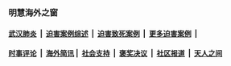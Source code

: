 
### 明慧海外之窗

####  [武汉肺炎](indexes/365.md?t=03121701) &nbsp;|&nbsp;  [迫害案例综述](indexes/328.md?t=03121701) &nbsp;|&nbsp; [迫害致死案例](indexes/277.md?t=03121701)  &nbsp;|&nbsp; [更多迫害案例](indexes/81.md?t=03121701)  &nbsp;|&nbsp; 
####  [时事评论](indexes/19.md?t=03121701) &nbsp;|&nbsp; [海外简讯](indexes/245.md?t=03121701)&nbsp;|&nbsp;  [社会支持](indexes/140.md?t=03121701) &nbsp;|&nbsp; [褒奖决议](indexes/282.md?t=03121701) &nbsp;|&nbsp; [社区报道](indexes/91.md?t=03121701)  &nbsp;|&nbsp; [天人之间](indexes/78.md?t=03121701) 


